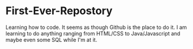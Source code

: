 # First-Ever-Repostory
Learning how to code. It seems as though Github is the place to do it. I am learning to do anything ranging from HTML/CSS to Java/Javascript and maybe even some SQL while I'm at it.


